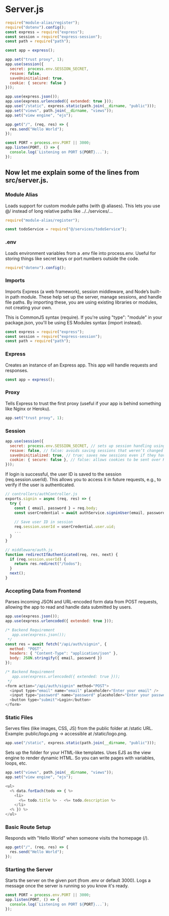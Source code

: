# Server.js
```js
require("module-alias/register");
require("dotenv").config();
const express = require("express");
const session = require("express-session");
const path = require("path");

const app = express();

app.set("trust proxy", 1);
app.use(session({
  secret: process.env.SESSION_SECRET,
  resave: false,
  saveUninitialized: true,
  cookie: { secure: false }
}));

app.use(express.json());
app.use(express.urlencoded({ extended: true }));
app.use("/static", express.static(path.join(__dirname, "public")));
app.set("views", path.join(__dirname, "views"));
app.set("view engine", "ejs");

app.get("/", (req, res) => {
  res.send("Hello World");
});

const PORT = process.env.PORT || 3000;
app.listen(PORT, () => {
  console.log(`Listening on PORT ${PORT}...`);
});
```

## Now let me explain some of the lines from src/server.js.
### Module Alias
Loads support for custom module paths (with @ aliases). This lets you use @/ instead of long relative paths like ../../services/...<br>
```js
require("module-alias/register");
```
```js
const todoService = require("@/services/todoService");
```

### .env
Loads environment variables from a .env file into process.env. Useful for storing things like secret keys or port numbers outside the code.<br>
```js
require("dotenv").config();
```

### Imports
Imports Express (a web framework), session middleware, and Node’s built-in path module. These help set up the server, manage sessions, and handle file paths. By importing these, you are using existing libraries or modules, not creating your own.<br>

This is CommonJS syntax (require). If you're using "type": "module" in your package.json, you'll be using ES Modules syntax (import instead).
```js
const express = require("express");
const session = require("express-session");
const path = require("path");
```

### Express
Creates an instance of an Express app. This app will handle requests and responses.<br>
```js
const app = express();
```

### Proxy
Tells Express to trust the first proxy (useful if your app is behind something like Nginx or Heroku).<br>
```js
app.set("trust proxy", 1);
```

### Session
```js
app.use(session({
  secret: process.env.SESSION_SECRET, // sets up session handling using a secret key
  resave: false, // false: avoids saving sessions that weren’t changed
  saveUninitialized: true, // true: saves new sessions even if they haven't changed.
  cookie: { secure: false }, // false: allows cookies to be sent over HTTP (not HTTPS) – useful for development
}));
```
If login is successful, the user ID is saved to the session (req.session.userId). This allows you to access it in future requests, e.g., to verify if the user is authenticated.
```js
// controllers/authController.js
exports.signin = async (req, res) => {
  try {
    const { email, password } = req.body;
    const userCredential = await authService.signinUser(email, password);
    
    // Save user ID in session
    req.session.userId = userCredential.user.uid;
    ...
  }
}
```
```js
// middleware/auth.js
function redirectIfAuthenticated(req, res, next) {
  if (req.session.userId) {
    return res.redirect("/todos");
  }
  next();
}
```

### Accepting Data from Frontend
Parses incoming JSON and URL-encoded form data from POST requests, allowing the app to read and handle data submitted by users.<br>
```js
app.use(express.json());
app.use(express.urlencoded({ extended: true }));
```
```js
/* Backend Requirement
   app.use(express.json());
 */
const res = await fetch("/api/auth/signin", {
  method: "POST",
  headers: { "Content-Type": "application/json" },
  body: JSON.stringify({ email, password })
});
```
```js
/* Backend Requirement
   app.use(express.urlencoded({ extended: true }));
 */
<form action="/api/auth/signin" method="POST">
  <input type="email" name="email" placeholder="Enter your email" />
  <input type="password" name="password" placeholder="Enter your password" />
  <button type="submit">Login</button>
</form>
```

### Static Files
Serves files (like images, CSS, JS) from the public folder at /static URL. Example: public/logo.png → accessible at /static/logo.png.<br>
```js
app.use("/static", express.static(path.join(__dirname, "public")));
```

Sets up the folder for your HTML-like templates. Uses EJS as the view engine to render dynamic HTML. So you can write pages with variables, loops, etc.<br>
```js
app.set("views", path.join(__dirname, "views"));
app.set("view engine", "ejs");
```
```js
<ul>
  <% data.forEach(todo => { %>
    <li>
      <%= todo.title %> - <%= todo.description %>
    </li>
  <% }) %>
</ul>
```

### Basic Route Setup
Responds with "Hello World" when someone visits the homepage (/).<br>
```js
app.get("/", (req, res) => {
  res.send("Hello World");
});
```

### Starting the Server
Starts the server on the given port (from .env or default 3000). Logs a message once the server is running so you know it's ready.<br>
```js
const PORT = process.env.PORT || 3000;
app.listen(PORT, () => {
  console.log(`Listening on PORT ${PORT}...`);
});
```
